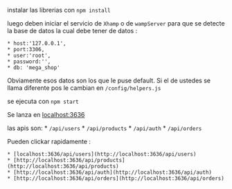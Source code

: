instalar las librerias con `npm install` 

luego deben iniciar el servicio de `Xhamp` o de `wampServer` para que se detecte la base de datos la cual debe tener de datos : 

    * host:'127.0.0.1',
    * port:3306,
    * user:'root',
    * password:'',
    * db: 'mega_shop'

Obviamente esos datos son los que le puse default. Si el de ustedes se llama diferente pos le cambian en `/config/helpers.js`

se ejecuta con `npm start`

Se lanza en [localhost:3636](http://localhost:3636)

las apis son: 
    * `/api/users`
    * `/api/products`
    * `/api/auth`
    * `/api/orders`

Pueden clickar rapidamente  : 

    * [localhost:3636/api/users](http://localhost:3636/api/users)
    * [http://localhost:3636/api/products](http://localhost:3636/api/products)
    * [http://localhost:3636/api/auth](http://localhost:3636/api/auth)
    * [http://localhost:3636/api/orders](http://localhost:3636/api/orders)
